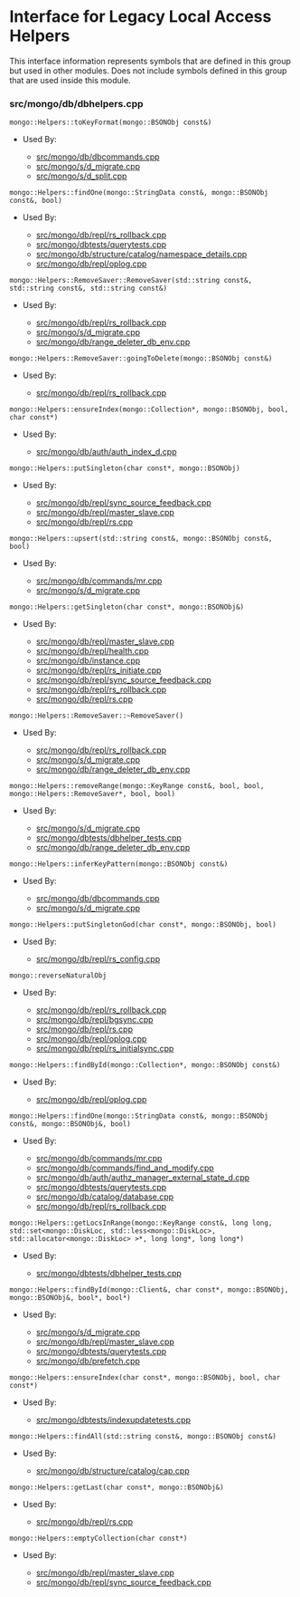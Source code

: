 
# Interface for Legacy Local Access Helpers
This interface information represents symbols that are defined in this group but used in other modules.  Does not include symbols defined in this group that are used inside this module.

### src/mongo/db/dbhelpers.cpp

<div></div>

    mongo::Helpers::toKeyFormat(mongo::BSONObj const&)

- Used By:

    - [src/mongo/db/dbcommands.cpp](../../../../query\_and\_operation\_handling/database\_commands)
    - [src/mongo/s/d\_migrate.cpp](../../../../sharding/chunk\_management)
    - [src/mongo/s/d\_split.cpp](../../../../sharding/chunk\_management)

<div></div>

    mongo::Helpers::findOne(mongo::StringData const&, mongo::BSONObj const&, bool)

- Used By:

    - [src/mongo/db/repl/rs\_rollback.cpp](../../../../replication/data\_sync)
    - [src/mongo/dbtests/querytests.cpp](../../../../tests/unit\_tests)
    - [src/mongo/db/structure/catalog/namespace\_details.cpp](../../../../storage/storage\_layer\_structure)
    - [src/mongo/db/repl/oplog.cpp](../../../../replication/data\_sync)

<div></div>

    mongo::Helpers::RemoveSaver::RemoveSaver(std::string const&, std::string const&, std::string const&)

- Used By:

    - [src/mongo/db/repl/rs\_rollback.cpp](../../../../replication/data\_sync)
    - [src/mongo/s/d\_migrate.cpp](../../../../sharding/chunk\_management)
    - [src/mongo/db/range\_deleter\_db\_env.cpp](../../../../sharding/chunk\_management)

<div></div>

    mongo::Helpers::RemoveSaver::goingToDelete(mongo::BSONObj const&)

- Used By:

    - [src/mongo/db/repl/rs\_rollback.cpp](../../../../replication/data\_sync)

<div></div>

    mongo::Helpers::ensureIndex(mongo::Collection*, mongo::BSONObj, bool, char const*)

- Used By:

    - [src/mongo/db/auth/auth\_index\_d.cpp](../../../../security/authorization)

<div></div>

    mongo::Helpers::putSingleton(char const*, mongo::BSONObj)

- Used By:

    - [src/mongo/db/repl/sync\_source\_feedback.cpp](../../../../replication/data\_sync)
    - [src/mongo/db/repl/master\_slave.cpp](../../../../replication/master\_slave)
    - [src/mongo/db/repl/rs.cpp](../../../../replication/replica\_set\_state)

<div></div>

    mongo::Helpers::upsert(std::string const&, mongo::BSONObj const&, bool)

- Used By:

    - [src/mongo/db/commands/mr.cpp](../../../../query\_and\_operation\_handling/database\_commands)
    - [src/mongo/s/d\_migrate.cpp](../../../../sharding/chunk\_management)

<div></div>

    mongo::Helpers::getSingleton(char const*, mongo::BSONObj&)

- Used By:

    - [src/mongo/db/repl/master\_slave.cpp](../../../../replication/master\_slave)
    - [src/mongo/db/repl/health.cpp](../../../../replication/replica\_set\_state)
    - [src/mongo/db/instance.cpp](../../../../storage/storage\_layer\_structure)
    - [src/mongo/db/repl/rs\_initiate.cpp](../../../../replication/replica\_set\_configuration)
    - [src/mongo/db/repl/sync\_source\_feedback.cpp](../../../../replication/data\_sync)
    - [src/mongo/db/repl/rs\_rollback.cpp](../../../../replication/data\_sync)
    - [src/mongo/db/repl/rs.cpp](../../../../replication/replica\_set\_state)

<div></div>

    mongo::Helpers::RemoveSaver::~RemoveSaver()

- Used By:

    - [src/mongo/db/repl/rs\_rollback.cpp](../../../../replication/data\_sync)
    - [src/mongo/s/d\_migrate.cpp](../../../../sharding/chunk\_management)
    - [src/mongo/db/range\_deleter\_db\_env.cpp](../../../../sharding/chunk\_management)

<div></div>

    mongo::Helpers::removeRange(mongo::KeyRange const&, bool, bool, mongo::Helpers::RemoveSaver*, bool, bool)

- Used By:

    - [src/mongo/s/d\_migrate.cpp](../../../../sharding/chunk\_management)
    - [src/mongo/dbtests/dbhelper\_tests.cpp](../../../../tests/unit\_tests)
    - [src/mongo/db/range\_deleter\_db\_env.cpp](../../../../sharding/chunk\_management)

<div></div>

    mongo::Helpers::inferKeyPattern(mongo::BSONObj const&)

- Used By:

    - [src/mongo/db/dbcommands.cpp](../../../../query\_and\_operation\_handling/database\_commands)
    - [src/mongo/s/d\_migrate.cpp](../../../../sharding/chunk\_management)

<div></div>

    mongo::Helpers::putSingletonGod(char const*, mongo::BSONObj, bool)

- Used By:

    - [src/mongo/db/repl/rs\_config.cpp](../../../../replication/replica\_set\_configuration)

<div></div>

    mongo::reverseNaturalObj

- Used By:

    - [src/mongo/db/repl/rs\_rollback.cpp](../../../../replication/data\_sync)
    - [src/mongo/db/repl/bgsync.cpp](../../../../replication/data\_sync)
    - [src/mongo/db/repl/rs.cpp](../../../../replication/replica\_set\_state)
    - [src/mongo/db/repl/oplog.cpp](../../../../replication/data\_sync)
    - [src/mongo/db/repl/rs\_initialsync.cpp](../../../../replication/data\_sync)

<div></div>

    mongo::Helpers::findById(mongo::Collection*, mongo::BSONObj const&)

- Used By:

    - [src/mongo/db/repl/oplog.cpp](../../../../replication/data\_sync)

<div></div>

    mongo::Helpers::findOne(mongo::StringData const&, mongo::BSONObj const&, mongo::BSONObj&, bool)

- Used By:

    - [src/mongo/db/commands/mr.cpp](../../../../query\_and\_operation\_handling/database\_commands)
    - [src/mongo/db/commands/find\_and\_modify.cpp](../../../../query\_and\_operation\_handling/database\_commands)
    - [src/mongo/db/auth/authz\_manager\_external\_state\_d.cpp](../../../../security/authorization)
    - [src/mongo/dbtests/querytests.cpp](../../../../tests/unit\_tests)
    - [src/mongo/db/catalog/database.cpp](../../../../storage/storage\_layer\_structure)
    - [src/mongo/db/repl/rs\_rollback.cpp](../../../../replication/data\_sync)

<div></div>

    mongo::Helpers::getLocsInRange(mongo::KeyRange const&, long long, std::set<mongo::DiskLoc, std::less<mongo::DiskLoc>, std::allocator<mongo::DiskLoc> >*, long long*, long long*)

- Used By:

    - [src/mongo/dbtests/dbhelper\_tests.cpp](../../../../tests/unit\_tests)

<div></div>

    mongo::Helpers::findById(mongo::Client&, char const*, mongo::BSONObj, mongo::BSONObj&, bool*, bool*)

- Used By:

    - [src/mongo/s/d\_migrate.cpp](../../../../sharding/chunk\_management)
    - [src/mongo/db/repl/master\_slave.cpp](../../../../replication/master\_slave)
    - [src/mongo/dbtests/querytests.cpp](../../../../tests/unit\_tests)
    - [src/mongo/db/prefetch.cpp](../../../../storage/page\_fault\_utilities)

<div></div>

    mongo::Helpers::ensureIndex(char const*, mongo::BSONObj, bool, char const*)

- Used By:

    - [src/mongo/dbtests/indexupdatetests.cpp](../../../../tests/unit\_tests)

<div></div>

    mongo::Helpers::findAll(std::string const&, mongo::BSONObj const&)

- Used By:

    - [src/mongo/db/structure/catalog/cap.cpp](../../../../storage/storage\_layer\_structure)

<div></div>

    mongo::Helpers::getLast(char const*, mongo::BSONObj&)

- Used By:

    - [src/mongo/db/repl/rs.cpp](../../../../replication/replica\_set\_state)

<div></div>

    mongo::Helpers::emptyCollection(char const*)

- Used By:

    - [src/mongo/db/repl/master\_slave.cpp](../../../../replication/master\_slave)
    - [src/mongo/db/repl/sync\_source\_feedback.cpp](../../../../replication/data\_sync)
